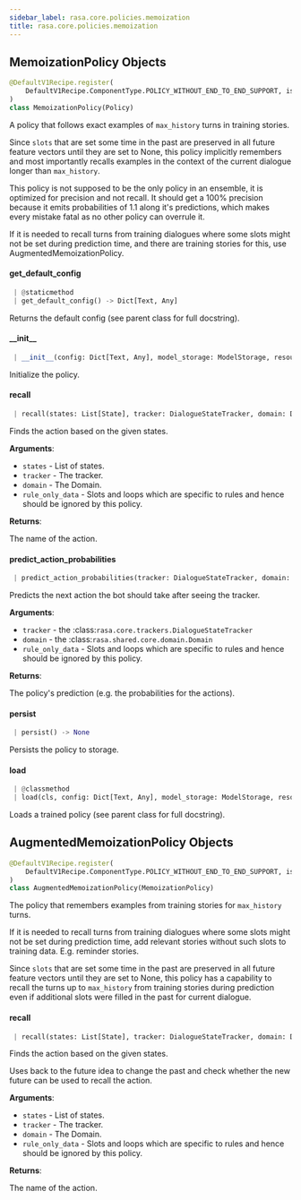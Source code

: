 ```yaml
---
sidebar_label: rasa.core.policies.memoization
title: rasa.core.policies.memoization
---
```

## MemoizationPolicy Objects

```python
@DefaultV1Recipe.register(
    DefaultV1Recipe.ComponentType.POLICY_WITHOUT_END_TO_END_SUPPORT, is_trainable=True
)
class MemoizationPolicy(Policy)
```

A policy that follows exact examples of `max_history` turns in training stories.

Since `slots` that are set some time in the past are
preserved in all future feature vectors until they are set
to None, this policy implicitly remembers and most importantly
recalls examples in the context of the current dialogue
longer than `max_history`.

This policy is not supposed to be the only policy in an ensemble,
it is optimized for precision and not recall.
It should get a 100% precision because it emits probabilities of 1.1
along it&#x27;s predictions, which makes every mistake fatal as
no other policy can overrule it.

If it is needed to recall turns from training dialogues where
some slots might not be set during prediction time, and there are
training stories for this, use AugmentedMemoizationPolicy.

#### get\_default\_config

```python
 | @staticmethod
 | get_default_config() -> Dict[Text, Any]
```

Returns the default config (see parent class for full docstring).

#### \_\_init\_\_

```python
 | __init__(config: Dict[Text, Any], model_storage: ModelStorage, resource: Resource, execution_context: ExecutionContext, featurizer: Optional[TrackerFeaturizer] = None, lookup: Optional[Dict] = None) -> None
```

Initialize the policy.

#### recall

```python
 | recall(states: List[State], tracker: DialogueStateTracker, domain: Domain, rule_only_data: Optional[Dict[Text, Any]]) -> Optional[Text]
```

Finds the action based on the given states.

**Arguments**:

- `states` - List of states.
- `tracker` - The tracker.
- `domain` - The Domain.
- `rule_only_data` - Slots and loops which are specific to rules and hence
  should be ignored by this policy.
  

**Returns**:

  The name of the action.

#### predict\_action\_probabilities

```python
 | predict_action_probabilities(tracker: DialogueStateTracker, domain: Domain, rule_only_data: Optional[Dict[Text, Any]] = None, **kwargs: Any, ,) -> PolicyPrediction
```

Predicts the next action the bot should take after seeing the tracker.

**Arguments**:

- `tracker` - the :class:`rasa.core.trackers.DialogueStateTracker`
- `domain` - the :class:`rasa.shared.core.domain.Domain`
- `rule_only_data` - Slots and loops which are specific to rules and hence
  should be ignored by this policy.
  

**Returns**:

  The policy&#x27;s prediction (e.g. the probabilities for the actions).

#### persist

```python
 | persist() -> None
```

Persists the policy to storage.

#### load

```python
 | @classmethod
 | load(cls, config: Dict[Text, Any], model_storage: ModelStorage, resource: Resource, execution_context: ExecutionContext, **kwargs: Any, ,) -> MemoizationPolicy
```

Loads a trained policy (see parent class for full docstring).

## AugmentedMemoizationPolicy Objects

```python
@DefaultV1Recipe.register(
    DefaultV1Recipe.ComponentType.POLICY_WITHOUT_END_TO_END_SUPPORT, is_trainable=True
)
class AugmentedMemoizationPolicy(MemoizationPolicy)
```

The policy that remembers examples from training stories for `max_history` turns.

If it is needed to recall turns from training dialogues
where some slots might not be set during prediction time,
add relevant stories without such slots to training data.
E.g. reminder stories.

Since `slots` that are set some time in the past are
preserved in all future feature vectors until they are set
to None, this policy has a capability to recall the turns
up to `max_history` from training stories during prediction
even if additional slots were filled in the past
for current dialogue.

#### recall

```python
 | recall(states: List[State], tracker: DialogueStateTracker, domain: Domain, rule_only_data: Optional[Dict[Text, Any]]) -> Optional[Text]
```

Finds the action based on the given states.

Uses back to the future idea to change the past and check whether the new future
can be used to recall the action.

**Arguments**:

- `states` - List of states.
- `tracker` - The tracker.
- `domain` - The Domain.
- `rule_only_data` - Slots and loops which are specific to rules and hence
  should be ignored by this policy.
  

**Returns**:

  The name of the action.

